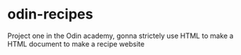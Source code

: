 # odin-recipes
Project one in the Odin academy, gonna strictely use HTML to make a HTML document to make a recipe website